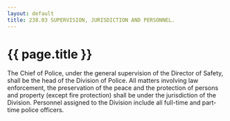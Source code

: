 ```yaml
---
layout: default 
title: 238.03 SUPERVISION, JURISDICTION AND PERSONNEL.
---
```


{{ page.title }}
================

The Chief of Police, under the general supervision of the Director of
Safety, shall be the head of the Division of Police. All matters
involving law enforcement, the preservation of the peace and the
protection of persons and property (except fire protection) shall be
under the jurisdiction of the Division. Personnel assigned to the
Division include all full-time and part-time police officers.
